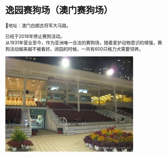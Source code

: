 # 逸园赛狗场（澳门赛狗场）  
📍地址︰澳门白朗古将军大马路。   
  
已经于2018年停止赛狗活动。  
从1931年营业至今，作为亚洲唯一合法的赛狗场，随着爱护动物意识的增强，赛狗活动越来越不被看好。闭园的时候，一共有600只格力犬需要领养。
   
![](https://raw.githubusercontent.com/szqq0512/Pic/main/img/202201212150391.png)  